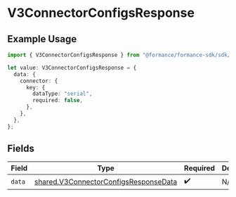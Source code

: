 # V3ConnectorConfigsResponse

## Example Usage

```typescript
import { V3ConnectorConfigsResponse } from "@formance/formance-sdk/sdk/models/shared";

let value: V3ConnectorConfigsResponse = {
  data: {
    connector: {
      key: {
        dataType: "serial",
        required: false,
      },
    },
  },
};
```

## Fields

| Field                                                                                                 | Type                                                                                                  | Required                                                                                              | Description                                                                                           |
| ----------------------------------------------------------------------------------------------------- | ----------------------------------------------------------------------------------------------------- | ----------------------------------------------------------------------------------------------------- | ----------------------------------------------------------------------------------------------------- |
| `data`                                                                                                | [shared.V3ConnectorConfigsResponseData](../../../sdk/models/shared/v3connectorconfigsresponsedata.md) | :heavy_check_mark:                                                                                    | N/A                                                                                                   |